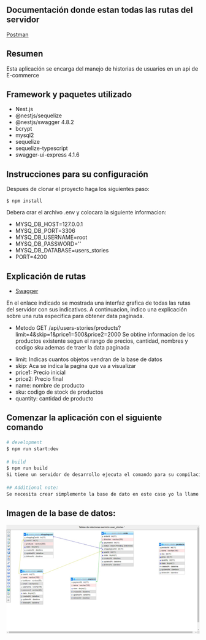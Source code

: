 ## Documentación donde estan todas las rutas del servidor

[Postman](https://documenter.getpostman.com/view/7918195/UVR5qU69)

## Resumen

Esta aplicación se encarga del manejo de historias de usuarios en un api de E-commerce

## Framework y paquetes utilizado

- Nest.js
- @nestjs/sequelize
- @nestjs/swagger 4.8.2
- bcrypt
- mysql2
- sequelize
- sequelize-typescript
- swagger-ui-express 4.1.6
## Instrucciones para su configuración

Despues de clonar el proyecto haga los siguientes paso:
``````````
$ npm install
``````````
Debera crar el archivo .env y colocara la siguiente informacion:

- MYSQ_DB_HOST=127.0.0.1
- MYSQ_DB_PORT=3306
- MYSQ_DB_USERNAME=root
- MYSQ_DB_PASSWORD=''
- MYSQ_DB_DATABASE=users_stories
- PORT=4200

## Explicación de rutas

- [Swagger](http://localhost:4200/api/users-stories/docs/#/)

En el enlace indicado se mostrada una interfaz grafica de todas las rutas del servidor con sus indicativos. A continuacion, indico una explicación sobre una ruta especifica para obtener data paginada.

* Metodo GET /api/users-stories/products?limit=4&skip=1&price1=500&price2=2000 Se obtine informacion de los productos existente segun el rango de precios, cantidad, nombres y codigo sku ademas de traer la data paginada

- limit: Indicas cuantos objetos vendran de la base de datos
- skip: Aca se indica la pagina que va a visualizar
- price1: Precio inicial
- price2: Precio final
- name: nombre de producto
- sku: codigo de stock de productos
- quantity: cantidad de producto

## Comenzar la aplicación con el siguiente comando

```bash
# development
$ npm run start:dev

# build
$ npm run build
Si tiene un servidor de desarrollo ejecuta el comando para su compilación

## Additional note:
Se necesita crear simplemente la base de dato en este caso yo la llame users_stories, pero puede colocarle el nombre que desee. Despues de creada la base de datos simplemente inicie el servidor con el comando de desarrollo y el servicio creara todas las tablas automaticamente con sus respectivas uniones.

```

## Imagen de la base de datos: 

<img src="./img/ImagenDB.jpeg">